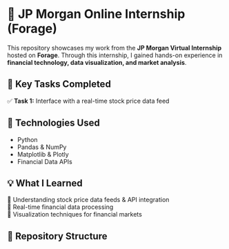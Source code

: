 # 🏦 JP Morgan Online Internship (Forage)  

This repository showcases my work from the **JP Morgan Virtual Internship** hosted on **Forage**. Through this internship, I gained hands-on experience in **financial technology, data visualization, and market analysis**.  

## 📌 Key Tasks Completed  
✅ **Task 1:** Interface with a real-time stock price data feed  

## 🚀 Technologies Used  
- Python  
- Pandas & NumPy  
- Matplotlib & Plotly  
- Financial Data APIs  

## 💡 What I Learned  
🔹 Understanding stock price data feeds & API integration  
🔹 Real-time financial data processing  
🔹 Visualization techniques for financial markets  

## 📂 Repository Structure  
